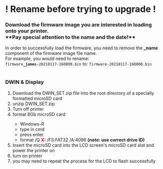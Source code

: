 <h1>! Rename before trying to upgrade !</h1>
<h3>Download the firmware image you are interested in loading onto your printer.
<br>**Pay special attention to the name and the date!**</h3>
In order to successfully load the firmware, you need to remove the <b>_name</b> component of the firmware image file name.<br>
For example, you would need to rename:<br>
<code>firmware<b>_james</font></b>-20210117-160000.bin</code> to: <code>firmware-20210117-160000.bin</code><br>
<br>
<h3>DWIN & Display</h3>
<ol>
  <li>Download the DWIN_SET.zip file into the root directory of a specially formatted microSD card</li>
  <li>unzip DWIN_SET.zip</li>
  <li>Turn off printer</li>
  <li>format 8Gb microSD card</li>
  <ul>
    <li>Windows-R</li>
    <li>type in cmd</li>
    <li>press enter</li>
    <li>format /Q <font color="red"><b>X:</b></font> /FS:FAT32 /A:4096  <b>(note: use correct drive ID)</b></li>
  </ul>
  <li>Insert the microSD card into the LCD screen's microSD card slot and power the printer on</li>
  <li>turn on printer</li>
  <li>you may need to repeat the process for the LCD to flash successfully</li>
</ol>
